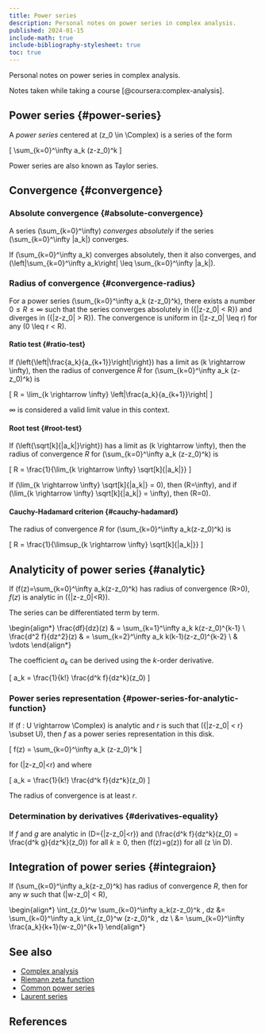 ```yaml
---
title: Power series
description: Personal notes on power series in complex analysis.
published: 2024-01-15
include-math: true
include-bibliography-stylesheet: true
toc: true
---
```


Personal notes on power series in complex analysis.

Notes taken while taking a course [@coursera:complex-analysis].

## Power series {#power-series}

A _power series_ centered at \(z_0 \in \Complex\) is a series of the form

\[ \sum_{k=0}^\infty a_k (z-z_0)^k \]

Power series are also known as Taylor series.

## Convergence {#convergence}

### Absolute convergence {#absolute-convergence}

A series \(\sum_{k=0}^\infty\) _converges absolutely_
if the series \(\sum_{k=0}^\infty |a_k|\) converges.

If \(\sum_{k=0}^\infty a_k\) converges absolutely, then it also converges,
and \(\left|\sum_{k=0}^\infty a_k\right| \leq \sum_{k=0}^\infty |a_k|\).

### Radius of convergence {#convergence-radius}

For a power series \(\sum_{k=0}^\infty a_k (z-z_0)^k\),
there exists a number $0 \leq R \leq \infty$ such that
the series converges absolutely in \(\{|z-z_0| < R\}\)
and diverges in \(\{|z-z_0| > R\}\).
The convergence is uniform in \(|z-z_0| \leq r\) for any \(0 \leq r < R\).

#### Ratio test {#ratio-test}

If \(\left\{\left|\frac{a_k}{a_{k+1}}\right|\right\}\) has a limit as \(k \rightarrow \infty\),
then the radius of convergence $R$ for \(\sum_{k=0}^\infty a_k (z-z_0)^k\) is

\[ R = \lim_{k \rightarrow \infty} \left|\frac{a_k}{a_{k+1}}\right| \]

$\infty$ is considered a valid limit value in this context.

#### Root test {#root-test}

If \(\left\{\sqrt[k]{|a_k|}\right\}\) has a limit as \(k \rightarrow \infty\),
then the radius of convergence $R$ for \(\sum_{k=0}^\infty a_k (z-z_0)^k\) is

\[ R = \frac{1}{\lim_{k \rightarrow \infty} \sqrt[k]{|a_k|}} \]

If \(\lim_{k \rightarrow \infty} \sqrt[k]{|a_k|} = 0\), then \(R=\infty\),
and if \(\lim_{k \rightarrow \infty} \sqrt[k]{|a_k|} = \infty\), then \(R=0\).

#### Cauchy-Hadamard criterion {#cauchy-hadamard}

The radius of convergence $R$ for \(\sum_{k=0}^\infty a_k(z-z_0)^k\) is

\[ R = \frac{1}{\limsup_{k \rightarrow \infty} \sqrt[k]{|a_k|}} \]

## Analyticity of power series {#analytic}

If \(f(z)=\sum_{k=0}^\infty a_k(z-z_0)^k\) has radius of convergence \(R>0\),
$f(z)$ is analytic in \(\{|z-z_0|<R\}\).

The series can be differentiated term by term.

\begin{align*}
\frac{df}{dz}(z) & = \sum_{k=1}^\infty a_k k(z-z_0)^{k-1} \\
\frac{d^2 f}{dz^2}(z) & = \sum_{k=2}^\infty a_k k(k-1)(z-z_0)^{k-2} \\
& \vdots
\end{align*}

The coefficient $a_k$ can be derived using the $k$-order derivative.

\[ a_k = \frac{1}{k!} \frac{d^k f}{dz^k}(z_0) \]

### Power series representation {#power-series-for-analytic-function}

If \(f : U \rightarrow \Complex\) is analytic and $r$ is such that \(\{|z-z_0| < r\} \subset U\),
then $f$ as a power series representation in this disk.

\[ f(z) = \sum_{k=0}^\infty a_k (z-z_0)^k \]

for \(|z-z_0|<r\) and where

\[ a_k = \frac{1}{k!} \frac{d^k f}{dz^k}(z_0) \]

The radius of convergence is at least $r$.

### Determination by derivatives {#derivatives-equality}

If $f$ and $g$ are analytic in \(D=\{|z-z_0|<r\}\)
and \(\frac{d^k f}{dz^k}(z_0) = \frac{d^k g}{dz^k}(z_0)\) for all $k \geq 0$,
then \(f(z)=g(z)\) for all \(z \in D\).

## Integration of power series {#integraion}

If \(\sum_{k=0}^\infty a_k(z-z_0)^k\) has radius of convergence $R$,
then for any $w$ such that \(|w-z_0| < R\),

\begin{align*}
\int_{z_0}^w \sum_{k=0}^\infty a_k(z-z_0)^k \, dz
&= \sum_{k=0}^\infty a_k \int_{z_0}^w (z-z_0)^k \, dz \\
&= \sum_{k=0}^\infty \frac{a_k}{k+1}(w-z_0)^{k+1}
\end{align*}

## See also

*   [Complex analysis](../)
*   [Riemann zeta function](zeta)
*   [Common power series](common)
*   [Laurent series](../laurent-series/)

## References
